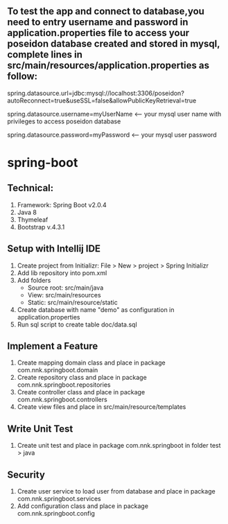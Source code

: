 ## To test the app and connect to database,you need to entry username and password in application.properties file to access your poseidon database created and stored in mysql, complete lines in src/main/resources/application.properties as follow:

spring.datasource.url=jdbc:mysql://localhost:3306/poseidon?autoReconnect=true&useSSL=false&allowPublicKeyRetrieval=true

spring.datasource.username=myUserName <-- your mysql user name with privileges to access poseidon database 

spring.datasource.password=myPassword <-- your mysql user password


# spring-boot
## Technical:

1. Framework: Spring Boot v2.0.4
2. Java 8
3. Thymeleaf
4. Bootstrap v.4.3.1


## Setup with Intellij IDE
1. Create project from Initializr: File > New > project > Spring Initializr
2. Add lib repository into pom.xml
3. Add folders
    - Source root: src/main/java
    - View: src/main/resources
    - Static: src/main/resource/static
4. Create database with name "demo" as configuration in application.properties
5. Run sql script to create table doc/data.sql

## Implement a Feature
1. Create mapping domain class and place in package com.nnk.springboot.domain
2. Create repository class and place in package com.nnk.springboot.repositories
3. Create controller class and place in package com.nnk.springboot.controllers
4. Create view files and place in src/main/resource/templates

## Write Unit Test
1. Create unit test and place in package com.nnk.springboot in folder test > java

## Security
1. Create user service to load user from  database and place in package com.nnk.springboot.services
2. Add configuration class and place in package com.nnk.springboot.config
